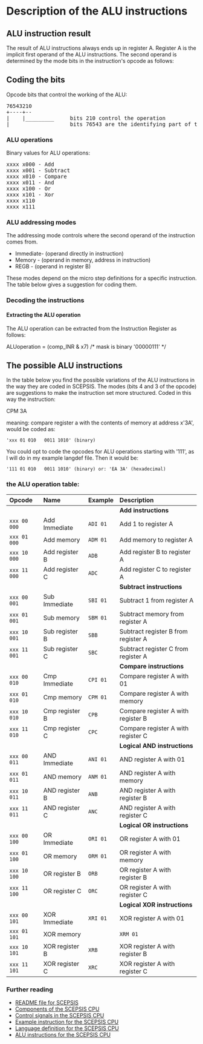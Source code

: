 # Description of the ALU instructions

## ALU instruction result
The result of ALU instructions always ends up in register A. Register A is
the implicit first operand of the ALU instructions. The second operand is
determined by the mode bits in the instruction's opcode as follows:

## Coding the bits
Opcode bits that control the working of the ALU:

<PRE>
76543210
+----+--
|    |_________		bits 210 control the operation
|______________		bits 76543 are the identifying part of the ALU ops
</PRE>

### ALU operations
Binary values for ALU operations:

<PRE>
xxxx x000 - Add
xxxx x001 - Subtract
xxxx x010 - Compare
xxxx x011 - And
xxxx x100 - Or
xxxx x101 - Xor
xxxx x110	
xxxx x111	
</PRE>

### ALU addressing modes
The addressing mode controls where the second operand of the instruction comes from. 

- Immediate- (operand directly in instruction)
- Memory   - (operand in memory, address in instruction)
- REGB     - (operand in register B)

These modes depend on the micro step definitions for a specific instruction. The table below gives a suggestion for coding them.

### Decoding the instructions

#### Extracting the ALU operation
The ALU operation can be extracted from the Instruction Register 
as follows:

 ALUoperation = (comp_INR & x7)	/* mask is binary '00000111' */

## The possible ALU instructions
In the table below you find the possible variations of the ALU instructions in the 
way they are coded in SCEPSIS. The modes (bits 4 and 3 of the opcode) are suggestions 
to make the instruction set more structured. Coded in this way the instruction:

 CPM 3A

meaning: compare register a with the contents of memory at address x'3A', would be coded as:

    'xxx 01 010   0011 1010' (binary)

You could opt to code the opcodes for ALU operations starting with '111', as I will do 
in my example langdef file. Then it would be:

    '111 01 010   0011 1010' (binary) or: 'EA 3A' (hexadecimal)

### the ALU operation table:

| Opcode	 	| Name				| Example 	| Description 							|
| :--- 		 	| :---  			| :--- 		| :---									|
| 			 	| 					| 			| **Add instructions**					|
| `xxx 00 000`	| Add Immediate 	| `ADI 01` 	| Add 1 to register A 					|
| `xxx 01 000`	| Add memory		| `ADM 01`	| Add memory to register A				|
| `xxx 10 000`	| Add register B	| `ADB`		| Add register B to register A			|
| `xxx 11 000`	| Add register C	| `ADC`		| Add register C to register A			|	
| 			 	| 					| 			| **Subtract instructions**				|
| `xxx 00 001`	| Sub Immediate 	| `SBI 01` 	| Subtract 1 from register A			|
| `xxx 01 001`	| Sub  memory		| `SBM 01`	| Subtract memory from register A		|
| `xxx 10 001`	| Sub register B	| `SBB`		| Subtract register B from register A	|
| `xxx 11 001`	| Sub register C	| `SBC`		| Subtract register C from register A	|	
| 			 	|					| 			| **Compare instructions**				|
| `xxx 00 010`	| Cmp Immediate 	| `CPI 01` 	| Compare register A with 01			|
| `xxx 01 010`	| Cmp  memory		| `CPM 01`	| Compare register A with memory		|
| `xxx 10 010`	| Cmp register B	| `CPB`		| Compare register A with register B	|
| `xxx 11 010`	| Cmp register C	| `CPC`		| Compare register A with register C	|	
| 				| 					| 			| **Logical AND instructions**			|
| `xxx 00 011`	| AND Immediate 	| `ANI 01` 	| AND register A with 01				|
| `xxx 01 011`	| AND memory		| `ANM 01`	| AND register A with memory			|
| `xxx 10 011`	| AND register B	| `ANB`		| AND register A with register B		|
| `xxx 11 011`	| AND register C	| `ANC`		| AND register A with register C		|	
| 				| 					| 			| **Logical OR instructions**			|
| `xxx 00 100`	| OR Immediate		| `ORI 01` 	| OR register A with 01					|
| `xxx 01 100`	| OR memory			| `ORM 01`	| OR register A with memory				|
| `xxx 10 100`	| OR register B		| `ORB`		| OR register A with register B			|
| `xxx 11 100`	| OR register C		| `ORC`		| OR register A with register C			|	
| 				| 					| 			| **Logical XOR instructions**			|
| `xxx 00 101`	| XOR Immediate		| `XRI 01` 	| XOR register A with 01				|
| `xxx 01 101`	| XOR memory|		| `XRM 01`	| XOR register A with memory			|
| `xxx 10 101`	| XOR register B	| `XRB`		| XOR register A with register B		|
| `xxx 11 101`	| XOR register C	| `XRC`		| XOR register A with register C		|	
	

### Further reading

- [README file for SCEPSIS](../README.md)
- [Components of the SCEPSIS CPU](./Components.md)
- [Control signals in the SCEPSIS CPU](./ControlSignals.md)
- [Example instruction for the SCEPSIS CPU](./Example.md)
- [Language definition for the SCEPSIS CPU](./Langdef.md)
- [ALU instructions for the SCEPSIS CPU](./ALUinstructions.md)

